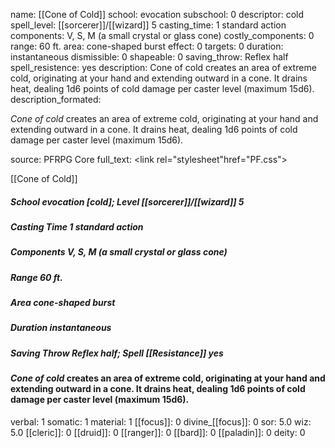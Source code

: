 name: [[Cone of Cold]]
school: evocation
subschool: 0
descriptor: cold
spell_level: [[sorcerer]]/[[wizard]] 5
casting_time: 1 standard action
components: V, S, M (a small crystal or glass cone)
costly_components: 0
range: 60 ft.
area: cone-shaped burst
effect: 0
targets: 0
duration: instantaneous
dismissible: 0
shapeable: 0
saving_throw: Reflex half
spell_resistence: yes
description: Cone of cold creates an area of extreme cold, originating at your hand and extending outward in a cone. It drains heat, dealing 1d6 points of cold damage per caster level (maximum 15d6).
description_formated: <p><i>Cone of cold</i> creates an area of extreme cold, originating at your hand and extending outward in a cone. It drains heat, dealing 1d6 points of cold damage per caster level (maximum 15d6).</p>
source: PFRPG Core
full_text: <link rel="stylesheet"href="PF.css"><div class="heading"><p class="alignleft">[[Cone of Cold]]</p><div style="clear: both;"></div></div><div><h5><b>School </b>evocation [cold]; <b>Level </b>[[sorcerer]]/[[wizard]] 5</h5><h5><b>Casting Time </b>1 standard action</h5><h5><b>Components </b>V, S, M (a small crystal or glass cone)</h5><h5><b>Range </b>60 ft.</h5><h5><b>Area </b>cone-shaped burst</h5><h5><b>Duration </b>instantaneous</h5><h5><b>Saving Throw </b>Reflex half; <b>Spell [[Resistance]] </b>yes</h5></div><div><h4><p><i>Cone of cold</i> creates an area of extreme cold, originating at your hand and extending outward in a cone. It drains heat, dealing 1d6 points of cold damage per caster level (maximum 15d6).</p></h4></div>
verbal: 1
somatic: 1
material: 1
[[focus]]: 0
divine_[[focus]]: 0
sor: 5.0
wiz: 5.0
[[cleric]]: 0
[[druid]]: 0
[[ranger]]: 0
[[bard]]: 0
[[paladin]]: 0
deity: 0
